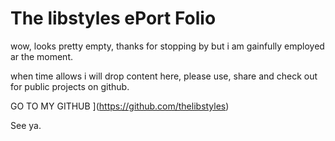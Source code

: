 # The libstyles ePort Folio

wow, looks pretty empty, thanks for stopping by but i am gainfully employed ar the moment.

when time allows i will drop content here, please use, share and check out for public projects on github.

GO TO MY GITHUB ](https://github.com/thelibstyles)

See ya.
